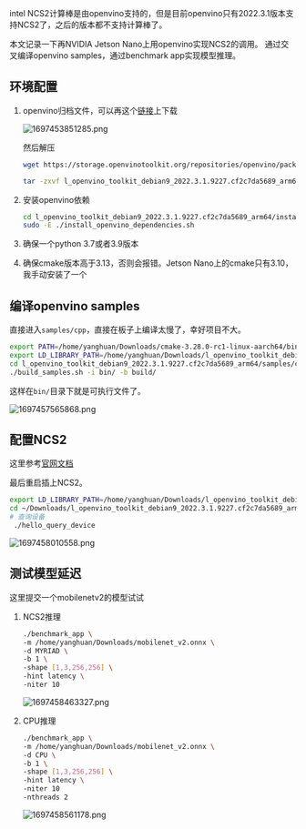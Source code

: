 
intel NCS2计算棒是由openvino支持的，但是目前openvino只有2022.3.1版本支持NCS2了，之后的版本都不支持计算棒了。

本文记录一下再NVIDIA Jetson Nano上用openvino实现NCS2的调用。
通过交叉编译openvino samples，通过benchmark app实现模型推理。
## 环境配置

1. openvino归档文件，可以再这个[链接](https://storage.openvinotoolkit.org/repositories/openvino/packages/2022.3.1/linux)上下载

    ![1697453851285.png](http://pic.yanghuan.site/i/2023/10/16/652d171d42c40.png)

    然后解压
    ```bash
    wget https://storage.openvinotoolkit.org/repositories/openvino/packages/2022.3.1/linux/l_openvino_toolkit_debian9_2022.3.1.9227.cf2c7da5689_arm64.tgz

    tar -zxvf l_openvino_toolkit_debian9_2022.3.1.9227.cf2c7da5689_arm64.tgz
    ```

2. 安装openvino依赖

    ```bash
    cd l_openvino_toolkit_debian9_2022.3.1.9227.cf2c7da5689_arm64/install_dependencies
    sudo -E ./install_openvino_dependencies.sh
    ```
3. 确保一个python 3.7或者3.9版本
4. 确保cmake版本高于3.13，否则会报错。Jetson Nano上的cmake只有3.10，我手动安装了一个

## 编译openvino samples


直接进入`samples/cpp`，直接在板子上编译太慢了，幸好项目不大。
```bash
export PATH=/home/yanghuan/Downloads/cmake-3.28.0-rc1-linux-aarch64/bin:$PATH
export LD_LIBRARY_PATH=/home/yanghuan/Downloads/l_openvino_toolkit_debian9_2022.3.1.9227.cf2c7da5689_arm64/runtime/lib/aarch64:$LD_LIBRARY_PATH
cd l_openvino_toolkit_debian9_2022.3.1.9227.cf2c7da5689_arm64/samples/cpp
./build_samples.sh -i bin/ -b build/
```
这样在`bin/`目录下就是可执行文件了。

![1697457565868.png](http://pic.yanghuan.site/i/2023/10/16/652d259edc921.png)

## 配置NCS2
这里参考[官网文档](https://docs.openvino.ai/2022.3/openvino_docs_install_guides_configurations_for_ncs2.html)

最后重启插上NCS2。

```bash
export LD_LIBRARY_PATH=/home/yanghuan/Downloads/l_openvino_toolkit_debian9_2022.3.1.9227.cf2c7da5689_arm64/runtime/lib/aarch64:$LD_LIBRARY_PATH
cd ~/Downloads/l_openvino_toolkit_debian9_2022.3.1.9227.cf2c7da5689_arm64/samples/cpp/bin/samples_bin
# 查询设备
 ./hello_query_device
```

![1697458010558.png](http://pic.yanghuan.site/i/2023/10/16/652d275ba5435.png)



## 测试模型延迟

这里提交一个mobilenetv2的模型试试
1. NCS2推理

    ```bash
    ./benchmark_app \
    -m /home/yanghuan/Downloads/mobilenet_v2.onnx \
    -d MYRIAD \
    -b 1 \
    -shape [1,3,256,256] \
    -hint latency \
    -niter 10
    ```
    ![1697458463327.png](http://pic.yanghuan.site/i/2023/10/16/652d29218bb9c.png)

2. CPU推理
    ```bash
    ./benchmark_app \
    -m /home/yanghuan/Downloads/mobilenet_v2.onnx \
    -d CPU \
    -b 1 \
    -shape [1,3,256,256] \
    -hint latency \
    -niter 10
    -nthreads 2
    ```
    ![1697458561178.png](http://pic.yanghuan.site/i/2023/10/16/652d298223d79.png)
